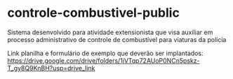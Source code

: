 # controle-combustivel-public
Sistema desenvolvido para atividade extensionista que visa auxiliar em processo administrativo de controle de combustível para viaturas da polícia

Link planilha e formulário de exemplo que deverão ser implantados: https://drive.google.com/drive/folders/1jVTqp72AUoP0NCn5pskz-T_gy8Q9KnBH?usp=drive_link

